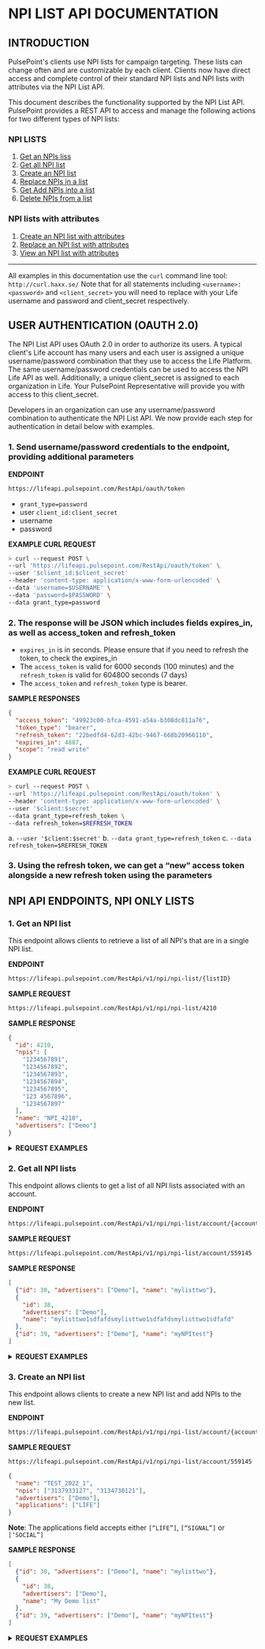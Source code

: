 # NPI LIST API DOCUMENTATION

## INTRODUCTION

PulsePoint's clients use NPI lists for campaign targeting. These lists can change often and are customizable by each client. Clients now have direct access and complete control of their standard NPI lists and NPI lists with attributes via the NPI List API.

This document describes the functionality supported by the NPI List API. PulsePoint provides a REST API to access and manage the following actions for two different types of NPI lists:

### NPI LISTS

1. [Get an NPIs liss](#1-get-an-npi-list)
2. [Get all NPI list](#2-get-all-npi-lists)
3. [Create an NPI list]()
4. [Replace NPIs in a list]()
5. [Get Add NPIs into a list]()
6. [Delete NPIs from a list]()

### NPI lists with attributes

1. [Create an NPI list with attributes]()
2. [Replace an NPI list with attributes]()
3. [View an NPI list with attributes]()

---

All examples in this documentation use the `curl` command line tool: `http://curl.haxx.se/` Note that for all statements including `<username>:<password>` and `<client_secret>` you will need to replace with your Life username and password and client_secret respectively.

## USER AUTHENTICATION (OAUTH 2.0)

The NPI List API uses OAuth 2.0 in order to authorize its users. A typical client's Life account has many users and each user is assigned a unique username/password combination that they use to access the Life Platform. The same username/password credentials can be used to access the NPI Life API as well. Additionally, a unique client_secret is assigned to each organization in Life. Your PulsePoint Representative will provide you with access to this client_secret.

Developers in an organization can use any username/password combination to authenticate the NPI List API. We now provide each step for authentication in detail below with examples.

### 1. Send username/password credentials to the endpoint, providing additional parameters

**ENDPOINT**

```txt
https://lifeapi.pulsepoint.com/RestApi/oauth/token
```

- `grant_type=password`
- user `client_id:client_secret`
- username
- password

**EXAMPLE CURL REQUEST**

```bash
> curl --request POST \
--url 'https://lifeapi.pulsepoint.com/RestApi/oauth/token' \
--user '$client_id:$client_secret'
--header 'content-type: application/x-www-form-urlencoded' \
--data 'username=$USERNAME' \
--data 'password=$PASSWORD' \
--data grant_type=password
```

### 2. The response will be JSON which includes fields expires_in, as well as access_token and refresh_token

- `expires_in` is in seconds. Please ensure that if you need to refresh the token, to check the expires_in
- The `access_token` is valid for 6000 seconds (100 minutes) and the `refresh_token` is valid for 604800 seconds (7 days)
- The `access_token` and `refresh_token` type is bearer.

**SAMPLE RESPONSES**

```json
{
  "access_token": "49923c00-bfca-4591-a54a-b308dc811a76",
  "token_type": "bearer",
  "refresh_token": "22bedfd4-62d3-42bc-9467-668b20966110",
  "expires_in": 4887,
  "scope": "read write"
}
```

**EXAMPLE CURL REQUEST**

```bash
> curl --request POST \
--url 'https://lifeapi.pulsepoint.com/RestApi/oauth/token' \
--header 'content-type: application/x-www-form-urlencoded' \
--user '$client:$secret'
--data grant_type=refresh_token \
--data refresh_token=$REFRESH_TOKEN

```

a. `--user '$client:$secret'`
b. `--data grant_type=refresh_token`
c. `--data refresh_token=$REFRESH_TOKEN`

### 3. Using the refresh token, we can get a “new” access token alongside a new refresh token using the parameters

## NPI API ENDPOINTS, NPI ONLY LISTS

### 1. Get an NPI list

This endpoint allows clients to retrieve a list of all NPI's that are in a single NPI list.

**ENDPOINT**

```txt
https://lifeapi.pulsepoint.com/RestApi/v1/npi/npi-list/{listID}
```

**SAMPLE REQUEST**

```txt
https://lifeapi.pulsepoint.com/RestApi/v1/npi/npi-list/4210
```

**SAMPLE RESPONSE**

```json
{
  "id": 4210,
  "npis": [
    "1234567891",
    "1234567892",
    "1234567893",
    "1234567894",
    "1234567895",
    "123 4567896",
    "1234567897"
  ],
  "name": "NPI_4210",
  "advertisers": ["Demo"]
}
```

<details>
<summary>
    <strong>REQUEST EXAMPLES</strong>
</summary>
<br>
Below are a list of code examples for Python, Java and JavaScript
<br><br>

#### PYTHON

```python
import requests
url = 'https://api.ouraring.com/v2/usercollection/daily_sleep'
params={
    'start_date': '2021-11-01',
    'end_date': '2021-12-01'
}
headers = {
  'Authorization': 'Bearer <token>'
}
response = requests.request('GET', url, headers=headers, params=params)
print(response.text)
```

---

#### JAVA

```java
OkHttpClient client = new OkHttpClient().newBuilder()
  .build();
Request request = new Request.Builder()
  .url("https://api.ouraring.com/v2/usercollection/daily_sleep?start_date=2021-11-01&end_date=2021-12-01")
  .method("GET", null)
  .addHeader("Authorization", "Bearer <token>")
  .build();
Response response = client.newCall(request).execute();
```

---

#### JAVASCRIPT

```javascript
var myHeaders = new Headers();
myHeaders.append('Authorization', 'Bearer <token>');
var requestOptions = {
  method: 'GET',
  headers: myHeaders,
fetch('https://api.ouraring.com/v2/usercollection/daily_sleep?start_date=2021-11-01&end_date=2021-12-01', requestOptions)
  .then(response => response.text())
  .then(result => console.log(result))
  .catch(error => console.log('error', error));
```

</details>

### 2. Get all NPI lists

This endpoint allows clients to get a list of all NPI lists associated with an account.

**ENDPOINT**

```txt
https://lifeapi.pulsepoint.com/RestApi/v1/npi/npi-list/account/{accountID}
```

**SAMPLE REQUEST**

```txt
https://lifeapi.pulsepoint.com/RestApi/v1/npi/npi-list/account/559145
```

**SAMPLE RESPONSE**

```json
[
  {"id": 30, "advertisers": ["Demo"], "name": "mylisttwo"},
  {
    "id": 38,
    "advertisers": ["Demo"],
    "name": "mylisttwo1sdfafdsmylisttwo1sdfafdsmylisttwo1sdfafd"
  },
  {"id": 39, "advertisers": ["Demo"], "name": "myNPItest"}
]
```

<details>
<summary>
    <strong>REQUEST EXAMPLES</strong>
</summary>
<br>
Below are a list of code examples for Python, Java and JavaScript
<br><br>

#### PYTHON

```python
import requests
url = 'https://api.ouraring.com/v2/usercollection/daily_sleep'
params={
    'start_date': '2021-11-01',
    'end_date': '2021-12-01'
}
headers = {
  'Authorization': 'Bearer <token>'
}
response = requests.request('GET', url, headers=headers, params=params)
print(response.text)
```

---

#### JAVA

```java
OkHttpClient client = new OkHttpClient().newBuilder()
  .build();
Request request = new Request.Builder()
  .url("https://api.ouraring.com/v2/usercollection/daily_sleep?start_date=2021-11-01&end_date=2021-12-01")
  .method("GET", null)
  .addHeader("Authorization", "Bearer <token>")
  .build();
Response response = client.newCall(request).execute();
```

---

#### JAVASCRIPT

```javascript
var myHeaders = new Headers();
myHeaders.append('Authorization', 'Bearer <token>');
var requestOptions = {
  method: 'GET',
  headers: myHeaders,
fetch('https://api.ouraring.com/v2/usercollection/daily_sleep?start_date=2021-11-01&end_date=2021-12-01', requestOptions)
  .then(response => response.text())
  .then(result => console.log(result))
  .catch(error => console.log('error', error));
```

</details>

### 3. Create an NPI list

This endpoint allows clients to create a new NPI list and add NPIs to the new list.

**ENDPOINT**

```txt
https://lifeapi.pulsepoint.com/RestApi/v1/npi/npi-list/account/{accountid}
```

**SAMPLE REQUEST**

```txt
https://lifeapi.pulsepoint.com/RestApi/v1/npi/npi-list/account/559145
```

```json
{
  "name": "TEST_2022_1",
  "npis": ["3137933127", "3134730121"],
  "advertisers": ["Demo"],
  "applications": ["LIFE"]
}
```

**Note**: The applications field accepts either `[“LIFE”]`, `[“SIGNAL”]` or `[‘SOCIAL”]`

**SAMPLE RESPONSE**

```json
[
  {"id": 30, "advertisers": ["Demo"], "name": "mylisttwo"},
  {
    "id": 38,
    "advertisers": ["Demo"],
    "name": "My Demo list"
  },
  {"id": 39, "advertisers": ["Demo"], "name": "myNPItest"}
]
```

<details>
<summary>
    <strong>REQUEST EXAMPLES</strong>
</summary>
<br>
Below are a list of code examples for Python, Java and JavaScript
<br><br>

#### PYTHON

```python
import requests
url = 'https://api.ouraring.com/v2/usercollection/daily_sleep'
params={
    'start_date': '2021-11-01',
    'end_date': '2021-12-01'
}
headers = {
  'Authorization': 'Bearer <token>'
}
response = requests.request('GET', url, headers=headers, params=params)
print(response.text)
```

---

#### JAVA

```java
OkHttpClient client = new OkHttpClient().newBuilder()
  .build();
Request request = new Request.Builder()
  .url("https://api.ouraring.com/v2/usercollection/daily_sleep?start_date=2021-11-01&end_date=2021-12-01")
  .method("GET", null)
  .addHeader("Authorization", "Bearer <token>")
  .build();
Response response = client.newCall(request).execute();
```

---

#### JAVASCRIPT

```javascript
var myHeaders = new Headers();
myHeaders.append('Authorization', 'Bearer <token>');
var requestOptions = {
  method: 'GET',
  headers: myHeaders,
fetch('https://api.ouraring.com/v2/usercollection/daily_sleep?start_date=2021-11-01&end_date=2021-12-01', requestOptions)
  .then(response => response.text())
  .then(result => console.log(result))
  .catch(error => console.log('error', error));
```

</details>
